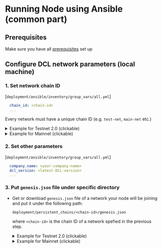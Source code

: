 # Running Node using Ansible (common part)

## Prerequisites

Make sure you have all [prerequisites](./prerequisites.md) set up

## Configure DCL network parameters (local machine)

### 1. Set network chain ID

[`deployment/ansible/inventory/group_vars/all.yml`]

```yaml
  chain_id: <chain-id>
  ...
```

Every network must have a unique chain ID (e.g. `test-net`, `main-net` etc.)

<details>
<summary>Example for Testnet 2.0 (clickable) </summary>

```yaml
  chain_id: testnet-2.0
```

</details>

<details>
<summary>Example for Mainnet (clickable) </summary>

```yaml
  chain_id: main-net
```

</details>

### 2. Set other parameters

[`deployment/ansible/inventory/group_vars/all.yml`]

```yaml
  company_name: <your-company-name>
  dcl_version: <latest-DCL-version>
  ...
```

### 3. Put `genesis.json` file under specific directory

- Get or download `genesis.json` file of a network your node will be joining and put it under the following path:

  ```text
  deployment/persistent_chains/<chain-id>/genesis.json
  ```

  where `<chain-id>` is the chain ID of a network spefied in the previous step.

  <details>
  <summary>Example for Testnet 2.0 (clickable) </summary>

  For `testnet-2.0` the genesis file is already in place. So you don't need to do anything!

  ```text
  deployment/persistent_chains/testnet-2.0/genesis.json
  ```

  </details>

  <details>
  <summary>Example for Mainnet (clickable) </summary>

  For `main-net` the genesis file is already in place. So you don't need to do anything!

  ```text
  deployment/persistent_chains/main-net/genesis.json
  ```

  </details>
